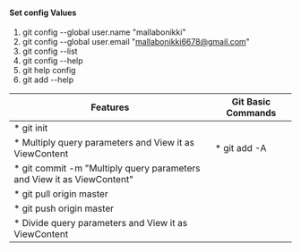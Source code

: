 #### Set config Values 
 1. git config --global user.name "mallabonikki"
 2. git config --global user.email "mallabonikki6678@gmail.com"
 3. git config --list
 4. git config --help
 5. git help config
 6. git add --help
 
 
Features | Git Basic Commands
--- | ---
* git init | 
* Multiply query parameters and View it as ViewContent | * git add -A
  | * git commit -m "Multiply query parameters and View it as ViewContent"
  | * git pull origin master
  | * git push origin master
* Divide query parameters and View it as ViewContent |
